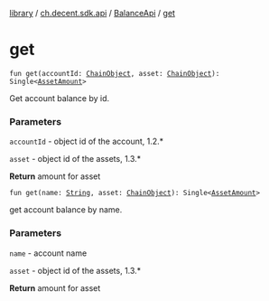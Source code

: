 [library](../../index.md) / [ch.decent.sdk.api](../index.md) / [BalanceApi](index.md) / [get](./get.md)

# get

`fun get(accountId: `[`ChainObject`](../../ch.decent.sdk.model/-chain-object/index.md)`, asset: `[`ChainObject`](../../ch.decent.sdk.model/-chain-object/index.md)`): Single<`[`AssetAmount`](../../ch.decent.sdk.model/-asset-amount/index.md)`>`

Get account balance by id.

### Parameters

`accountId` - object id of the account, 1.2.*

`asset` - object id of the assets, 1.3.*

**Return**
amount for asset

`fun get(name: `[`String`](https://kotlinlang.org/api/latest/jvm/stdlib/kotlin/-string/index.html)`, asset: `[`ChainObject`](../../ch.decent.sdk.model/-chain-object/index.md)`): Single<`[`AssetAmount`](../../ch.decent.sdk.model/-asset-amount/index.md)`>`

get account balance by name.

### Parameters

`name` - account name

`asset` - object id of the assets, 1.3.*

**Return**
amount for asset

